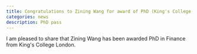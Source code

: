 ```yaml
---
title: Congratulations to Zining Wang for award of PhD (King's College London)
categories: news
description: PhD pass
---
```

I am pleased to share that Zining Wang has been awarded PhD in Finance from King's College London. 